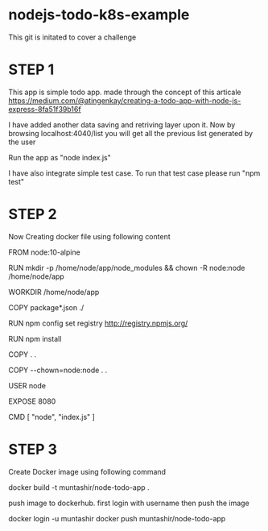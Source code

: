 # nodejs-todo-k8s-example
This git is initated to cover a challenge

STEP 1
===========================================================================

This app is simple todo app. made through the concept of this articale
https://medium.com/@atingenkay/creating-a-todo-app-with-node-js-express-8fa51f39b16f

I have added another data saving and retriving layer upon it. Now by browsing localhost:4040/list you will get all the previous list generated by the user

  Run the app as "node index.js"
  
I have also integrate simple test case. To run that test case please run "npm test"

STEP 2
============================================================================

Now Creating docker file using following content

FROM node:10-alpine

RUN mkdir -p /home/node/app/node_modules && chown -R node:node /home/node/app

WORKDIR /home/node/app

COPY package*.json ./

RUN npm config set registry http://registry.npmjs.org/

RUN npm install

COPY . .

COPY --chown=node:node . .

USER node

EXPOSE 8080

CMD [ "node", "index.js" ]

STEP 3
============================================================================

Create Docker image using following command

  docker build -t muntashir/node-todo-app . 

push image to dockerhub. first login with username then push the image

  docker login -u muntashir
  docker push muntashir/node-todo-app

